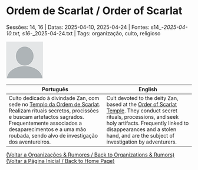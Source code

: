 # Ordem de Scarlat / Order of Scarlat

Sessões: 14, 16 | Datas: 2025-04-10, 2025-04-24 | Fontes: s14_-_2025-04-10.txt, s16_-_2025-04-24.txt | Tags: organização, culto, religioso

![Ordem de Scarlat](blank.png)

| Português | English |
|-----------|---------|
| Culto dedicado à divindade Zan, com sede no [Templo da Ordem de Scarlat](templo_ordem_de_scarlat.md). Realizam rituais secretos, procissões e buscam artefactos sagrados. Frequentemente associados a desaparecimentos e a uma mão roubada, sendo alvo de investigação dos aventureiros. | Cult devoted to the deity Zan, based at the [Order of Scarlat Temple](templo_ordem_de_scarlat.md). They conduct secret rituals, processions, and seek holy artifacts. Frequently linked to disappearances and a stolen hand, and are the subject of investigation by adventurers. |

[(Voltar a Organizações & Rumores / Back to Organizations & Rumors)](organizacoes.md)  
[(Voltar à Página Inicial / Back to Home Page)](home.md)



















